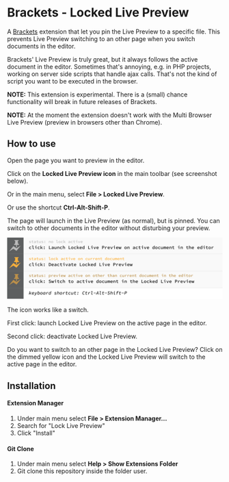 Brackets - Locked Live Preview
==============================

A [Brackets](http://brackets.io/) extension that let you pin the Live Preview to a specific file. This prevents Live Preview switching to an other page when you switch documents in the editor.

Brackets' Live Preview is truly great, but it always follows the active document in the editor. Sometimes that's annoying, e.g. in PHP projects, working on server side scripts that handle ajax calls. That's not the kind of script you want to be executed in the browser.

**NOTE:** This extension is experimental. There is a (small) chance functionality will break in future releases of Brackets.

**NOTE:** At the moment the extension doesn't work with the Multi Browser Live Preview (preview in browsers other than Chrome).

## How to use

Open the page you want to preview in the editor. 

Click on the **Locked Live Preview icon** in the main toolbar (see screenshot below). 

Or in the main menu, select **File > Locked Live Preview**. 

Or use the shortcut **Ctrl-Alt-Shift-P**.

The page will launch in the Live Preview (as normal), but is pinned. You can switch to other documents in the editor without disturbing your preview.

![Screenshot](https://github.com/sietseb/bib.lockLivePreview/blob/master/screenshots/screen-1.png)

The icon works like a switch.

First click: launch Locked Live Preview on the active page in the editor.

Second click: deactivate Locked Live Preview.

Do you want to switch to an other page in the Locked Live Preview? Click on the dimmed yellow icon and the Locked Live Preview will switch to the active page in the editor.


## Installation

#### Extension Manager
1. Under main menu select **File > Extension Manager...**
2. Search for "Lock Live Preview"
3. Click "Install"

#### Git Clone
1. Under main menu select **Help > Show Extensions Folder**
2. Git clone this repository inside the folder user.
